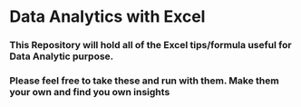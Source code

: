 # Data Analytics with Excel

### This Repository will hold all of the Excel tips/formula useful for Data Analytic purpose.
### Please feel free to take these and run with them. Make them your own and find you own insights
